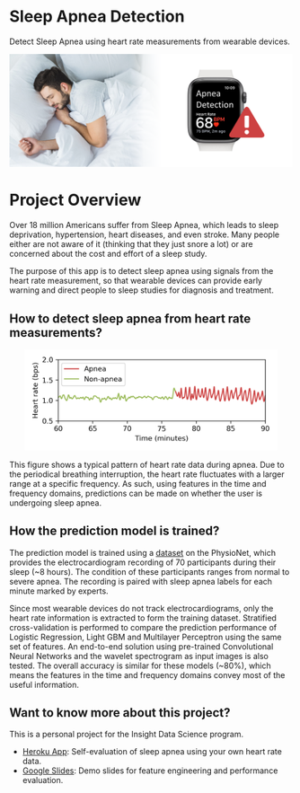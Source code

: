 # Sleep Apnea Detection
Detect Sleep Apnea using heart rate measurements from wearable devices.
<p align="center"><img src="https://raw.githubusercontent.com/ChiQiao/Apnea-ECG/master/resources/icon_cover.png" width="700" title="Sleep Apnea Detection"></p>

# Project Overview
Over 18 million Americans suffer from Sleep Apnea, which leads to sleep deprivation, hypertension, heart diseases, and even stroke. Many people either are not aware of it (thinking that they just snore a lot) or are concerned about the cost and effort of a sleep study. 

The purpose of this app is to detect sleep apnea using signals from the heart rate measurement, so that wearable devices can provide early warning and direct people to sleep studies for diagnosis and treatment. 

## How to detect sleep apnea from heart rate measurements?
<p align="center"><img src="https://raw.githubusercontent.com/ChiQiao/Apnea-ECG/master/resources/Slide_HR_character.png" width="450" title="Heart rate during apnea"></p>
This figure shows a typical pattern of heart rate data during apnea. Due to the periodical breathing interruption, the heart rate fluctuates with a larger range at a specific frequency. As such, using features in the time and frequency domains, predictions can be made on whether the user is undergoing sleep apnea.

## How the prediction model is trained?
The prediction model is trained using a [dataset](https://physionet.org/content/apnea-ecg/1.0.0/) on the PhysioNet, which provides the electrocardiogram recording of 70 participants during their sleep (~8 hours). The condition of these participants ranges from normal to severe apnea. The recording is paired with sleep apnea labels for each minute marked by experts. 

Since most wearable devices do not track electrocardiograms, only the heart rate information is extracted to form the training dataset. Stratified cross-validation is performed to compare the prediction performance of Logistic Regression, Light GBM and Multilayer Perceptron using the same set of features. An end-to-end solution using pre-trained Convolutional Neural Networks and the wavelet spectrogram as input images is also tested. The overall accuracy is similar for these models (~80%), which means the features in the time and frequency domains convey most of the useful information. 

## Want to know more about this project?
This is a personal project for the Insight Data Science program.  

* [Heroku App](https://apnea-ecg.herokuapp.com/): Self-evaluation of sleep apnea using your own heart rate data.
* [Google Slides](https://docs.google.com/presentation/d/1WwZyvJ4VLjRcUPeKftsnVOTlXbZ1NYcIuLxvsKsN9ew/edit): Demo slides for feature engineering and performance evaluation. 
